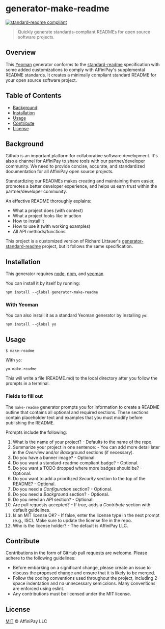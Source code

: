 # generator-make-readme

[![standard-readme compliant](https://img.shields.io/badge/standard--readme-OK-green.svg?style=flat-square)](https://github.com/RichardLitt/standard-readme)

> Quickly generate standards-compliant READMEs for open source software projects.

## Overview
This [Yeoman](http://yeoman.io/) generator conforms to the [standard-readme](https://github.com/RichardLitt/standard-readme) specification with some added  customizations to comply with AffiniPay's supplemental README standards. It creates a minimally compliant standard README for your open source software project.

## Table of Contents
-   [Background](#background)
-   [Installation](#installation)
-   [Usage](#usage)
-   [Contribute](#contribute)
-   [License](#license)

## Background
Github is an important platform for collaborative software development. It's also a channel for AffiniPay to share tools with our partner/developer community. We need to provide concise, accurate, and standardized documentation for all AffiniPay open source projects.

Standardizing our READMEs makes creating and maintaining them easier, promotes a better developer experience, and helps us earn trust within the partner/developer community.

An effective README thoroughly explains:
-   What a project does (with context)
-   What a project looks like in action
-   How to install it
-   How to use it (with working examples)
-   All API methods/functions

This project is a customized version of Richard Littauer's [generator-standard-readme](https://github.com/RichardLitt/generator-standard-readme) project, but it follows the same specification.

## Installation
This generator requires [node](https://nodejs.org/), [npm](https://npmjs.com/), and [yeoman](http://yeoman.io/).

You can install it by itself by running:

```
npm install --global generator-make-readme
```

### With Yeoman
You can also install it as a standard Yeoman generator by installing `yo`:

```
npm install --global yo
```

## Usage
```
$ make-readme
```

With `yo`:
```
yo make-readme
```

This will write a file (README.md) to the local directory after you follow the prompts in a terminal.

### Fields to fill out
The `make-readme` generator prompts you for information to create a README outline that contains all optional and required sections. These sections contain placeholder text and examples that you must modify before publishing the README.

Prompts include the following:

1.  What is the name of your project? - Defaults to the name of the repo.
2.  Summarize your project in one sentence: - You can add more detail later in the _Overview_ and/or _Background_ sections (if necessary).
3.  Do you have a banner image? - Optional.
4.  Do you want a standard-readme compliant badge? - Optional.
5.  Do you want a TODO dropped where more badges should be? - Optional.
6.  Do you want to add a prioritized _Security_ section to the top of the README? - Optional.
7.  Do you need a _Configuration_ section? - Optional.
8.  Do you need a _Background_ section? - Optional.
9.  Do you need an _API_ section? - Optional.
10. Are pull requests accepted? - If true, adds a _Contribute_ section with default guidelines.
11. Is an MIT license OK? - If false, enter the license type in the next prompt (e.g., ISC). Make sure to update the license file in the repo.
12. Who is the license holder? - The default is AffiniPay LLC.

## Contribute
Contributions in the form of GitHub pull requests are welcome. Please adhere to the following guidelines:
  - Before embarking on a significant change, please create an issue to discuss the proposed change and ensure that it is likely to be merged.
  - Follow the coding conventions used throughout the project, including 2-space indentation and no unnecessary semicolons. Many conventions are enforced using eslint.
  - Any contributions must be licensed under the MIT license.


## License
[MIT](./license) © AffiniPay LLC
